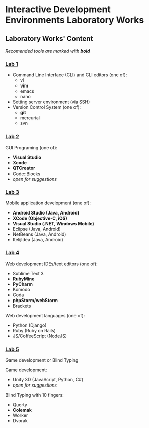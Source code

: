 # Interactive Development Environments Laboratory Works

## Laboratory Works' Content

_Recomended tools are marked with **bold**_

### [Lab 1](https://github.com/TUM-FAF/IDE/blob/master/MIDPS_LAB_1.md)
- Command Line Interface (CLI) and CLI editors (one of):
  - vi
  - **vim**
  - emacs
  - nano
- Setting server environment (via SSH)
- Version Control System (one of):
  - **git**
  - mercurial
  - svn

### [Lab 2](https://github.com/TUM-FAF/IDE/blob/master/MIDPS_LAB_2.md)
GUI Programing (one of):
  - **Visual Studio**
  - **Xcode**
  - **QTCreator**
  - Code::Blocks
  - _open for suggestions_

### [Lab 3](https://github.com/TUM-FAF/IDE/blob/master/MIDPS_LAB_3.md)
Mobile application development (one of):
  - **Android Studio (Java, Android)**
  - **XCode (Objective-C, iOS)**
  - **Visual Studio (.NET, Windows Mobile)**
  - Eclipse (Java, Android)
  - NetBeans (Java, Android)
  - ItelijIdea (Java, Android)

### [Lab 4](https://github.com/TUM-FAF/IDE/blob/master/MIDPS_LAB_4.md)
Web development IDEs/text editors (one of):
  - Sublime Text 3
  - **RubyMine**
  - **PyCharm**
  - Komodo
  - Coda
  - **phpStorm/webStorm**
  - Brackets

Web development languages (one of):
  - Python (Django)
  - Ruby (Ruby on Rails)
  - JS/CoffeeScript (NodeJS)

### [Lab 5](https://github.com/TUM-FAF/IDE/blob/master/MIDPS_LAB_5.md)
Game development or Blind Typing

Game development:
  - Unity 3D (JavaScript, Python, C#)
  - _open for suggestions_

Blind Typing with 10 fingers:
  - Querty
  - **Colemak**
  - Worker
  - Dvorak
